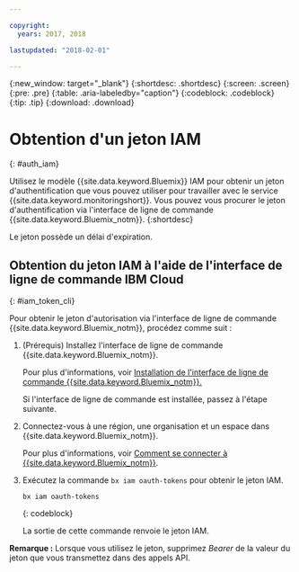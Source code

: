 ```yaml
---

copyright:
  years: 2017, 2018

lastupdated: "2018-02-01"

---
```


{:new_window: target="_blank"}
{:shortdesc: .shortdesc}
{:screen: .screen}
{:pre: .pre}
{:table: .aria-labeledby="caption"}
{:codeblock: .codeblock}
{:tip: .tip}
{:download: .download}


# Obtention d'un jeton IAM
{: #auth_iam}

Utilisez le modèle {{site.data.keyword.Bluemix}} IAM pour obtenir un jeton d'authentification que vous pouvez utiliser pour travailler avec le service {{site.data.keyword.monitoringshort}}. Vous pouvez vous procurer le jeton d'authentification via l'interface de ligne de commande {{site.data.keyword.Bluemix_notm}}.
{:shortdesc}

Le jeton possède un délai d'expiration. 

## Obtention du jeton IAM à l'aide de l'interface de ligne de commande IBM Cloud 
{: #iam_token_cli}

Pour obtenir le jeton d'autorisation via l'interface de ligne de commande {{site.data.keyword.Bluemix_notm}}, procédez comme suit :

1. (Prérequis) Installez l'interface de ligne de commande {{site.data.keyword.Bluemix_notm}}.

   Pour plus d'informations, voir [Installation de l'interface de ligne de commande {{site.data.keyword.Bluemix_notm}}.](/docs/services/cloud-monitoring/qa/cli_qa.html#cli_qa)
   
   Si l'interface de ligne de commande est installée, passez à l'étape suivante.
    
2. Connectez-vous à une région, une organisation et un espace dans {{site.data.keyword.Bluemix_notm}}. 

    Pour plus d'informations, voir [Comment se connecter à {{site.data.keyword.Bluemix_notm}}](/docs/services/cloud-monitoring/qa/cli_qa.html#login).
	
3. Exécutez la commande `bx iam oauth-tokens` pour obtenir le jeton IAM. 

    ```
	bx iam oauth-tokens
	```
	{: codeblock}
	
	La sortie de cette commande renvoie le jeton IAM.

**Remarque :** Lorsque vous utilisez le jeton, supprimez *Bearer* de la valeur du jeton que vous transmettez dans des appels API.
		



	

	
	
	
	
	
	
